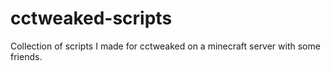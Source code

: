 # cctweaked-scripts
Collection of scripts I made for cctweaked on a minecraft server with some friends.
